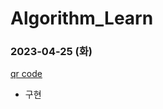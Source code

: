 # Algorithm_Learn
### 2023-04-25 (화)
[qr code](https://school.programmers.co.kr/learn/courses/30/lessons/181903)
- 구현
